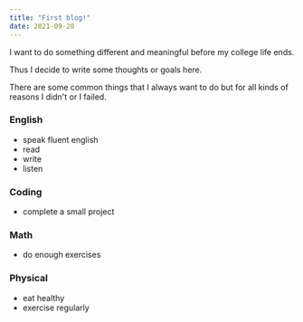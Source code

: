 ```yaml
---
title: "First blog!"
date: 2021-09-20
---
```


I want to do something different and meaningful before my college life ends.

Thus I decide to write some thoughts or goals here.

There are some common things that I always want to do but for all kinds of reasons I didn't or I failed.

### English
- speak fluent english 
- read 
- write
- listen

### Coding
- complete a small project

### Math
- do enough exercises

### Physical
- eat healthy
- exercise regularly
